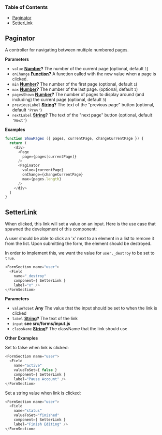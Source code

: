<!-- Generated by documentation.js. Update this documentation by updating the source code. -->

### Table of Contents

-   [Paginator](#paginator)
-   [SetterLink](#setterlink)

## Paginator

A controller for navigating between multiple numbered pages.

**Parameters**

-   `value` **[Number](https://developer.mozilla.org/en-US/docs/Web/JavaScript/Reference/Global_Objects/Number)?** The number of the current page (optional, default `1`)
-   `onChange` **[Function](https://developer.mozilla.org/en-US/docs/Web/JavaScript/Reference/Statements/function)?** A function called with the new value when a page is clicked.
-   `min` **[Number](https://developer.mozilla.org/en-US/docs/Web/JavaScript/Reference/Global_Objects/Number)?** The number of the first page (optional, default `1`)
-   `max` **[Number](https://developer.mozilla.org/en-US/docs/Web/JavaScript/Reference/Global_Objects/Number)?** The number of the last page. (optional, default `1`)
-   `pagesShown` **[Number](https://developer.mozilla.org/en-US/docs/Web/JavaScript/Reference/Global_Objects/Number)?** The number of pages to display around (and including) the current page (optional, default `3`)
-   `previousLabel` **[String](https://developer.mozilla.org/en-US/docs/Web/JavaScript/Reference/Global_Objects/String)?** The text of the "previous page" button (optional, default `'Prev'`)
-   `nextLabel` **[String](https://developer.mozilla.org/en-US/docs/Web/JavaScript/Reference/Global_Objects/String)?** The text of the "next page" button (optional, default `'Next'`)

**Examples**

```javascript
function ShowPages ({ pages, currentPage, changeCurrentPage }) {
  return (
    <div>
      <Page
        page={pages[currentPage]}
      />
      <Paginator
        value={currentPage}
        onChange={changeCurrentPage}
        max={pages.length}
      />
    </div>
  )
}
```

## SetterLink

When clicked, this link will set a value on an input. Here is the use case that spawned the development of this component:

A user should be able to click an 'x' next to an element in a list to remove it from the list. Upon submitting the form, the element should be destroyed.

In order to implement this, we want the value for `user._destroy` to be set to `true`.

```javascript
<FormSection name="user">
  <Field
    name="_destroy"
    component={ SetterLink }
    label="x" />
</FormSection>
```

**Parameters**

-   `valueToSet` **Any** The value that the input should be set to when the link is clicked
-   `label` **[String](https://developer.mozilla.org/en-US/docs/Web/JavaScript/Reference/Global_Objects/String)?** The text of the link
-   `input` **see src/forms/input.js**
-   `className` **[String](https://developer.mozilla.org/en-US/docs/Web/JavaScript/Reference/Global_Objects/String)?** The className that the link should use

**Other Examples**

Set to false when link is clicked:

```javascript
<FormSection name="user">
  <Field
    name="active"
    valueToSet={ false }
    component={ SetterLink }
    label="Pause Account" />
</FormSection>
```

Set a string value when link is clicked:

```javascript
<FormSection name="user">
  <Field
    name="status"
    valueToSet="finished"
    component={ SetterLink }
    label="Finish Editing" />
</FormSection>
```